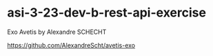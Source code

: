 # asi-3-23-dev-b-rest-api-exercise
Exo Avetis by Alexandre SCHECHT

https://github.com/AlexandreScht/avetis-exo
